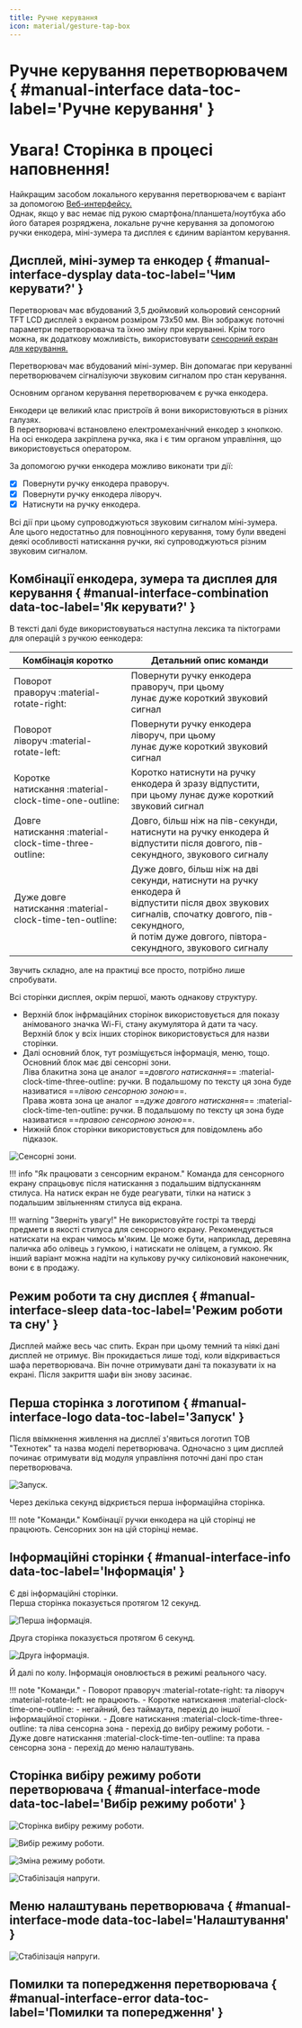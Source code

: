 ```yaml
---
title: Ручне керування
icon: material/gesture-tap-box
---
```


# Ручне керування перетворювачем { #manual-interface data-toc-label='Ручне керування' }

<h1>Увага! Сторінка в процесі наповнення!</h1>

Найкращим засобом локального керування перетворювачем є варіант за допомогою [Веб-интерфейсу.](../web-interface)   
Однак, якщо у вас немає під рукою смартфона/планшета/ноутбука або його батарея розряджена, локальне ручне керування за допомогою ручки енкодера, міні-зумера та дисплея є єдиним варіантом керування.

## Дисплей, міні-зумер та енкодер { #manual-interface-dysplay data-toc-label='Чим керувати?' }

Перетворювач має вбудований 3,5 дюймовий кольоровий сенсорний TFT LCD дисплей з екраном розміром 73x50 мм. Він зображує поточні параметри перетворювача та їхню зміну при керуванні. Крім того можна, як додаткову можливість, використовувати [сенсорний екран для керування.](#manual-interface-sensor)     

Перетворювач має вбудований міні-зумер. Він допомагає при керуванні перетворювачем сігналізуючи звуковим сигналом про стан керування.

Основним органом керування перетворювачем є ручка енкодера.

Енкодери це великий клас пристроїв й вони використовуються в різних галузях.     
В перетворювачі встановлено електромеханічний енкодер з кнопкою. На осі енкодера закріплена ручка, яка і є тим органом управління, що використовується оператором.

За допомогою ручки енкодера можливо виконати три дії:

- [x] Повернути ручку енкодера праворуч.
- [x] Повернути ручку енкодера ліворуч.
- [x] Натиснути на ручку енкодера.

Всі дії при цьому супроводжуються звуковим сигналом міні-зумера. Але цього недостатньо для повноцінного керування, тому були введені деякі особливості натискання ручки, які супроводжуються різним звуковим сигналом.

## Комбінації енкодера, зумера та дисплея для керування { #manual-interface-combination data-toc-label='Як керувати?' }

В тексті далі буде використовуваться наступна лексика та піктограми для операцій з ручкою еенкодера:

| Комбінація коротко | Детальний опис команди |
|---|---|
| Поворот<br>праворуч :material-rotate-right: | Повернути ручку енкодера праворуч, при цьому<br>лунає дуже короткий звуковий сигнал |
| Поворот<br>ліворуч :material-rotate-left: | Повернути ручку енкодера ліворуч, при цьому<br>лунає дуже короткий звуковий сигнал |
| Коротке<br>натискання :material-clock-time-one-outline: | Коротко натиснути на ручку енкодера й зразу відпустити,<br>при цьому лунає дуже короткий звуковий сигнал |
| Довге<br>натискання :material-clock-time-three-outline: | Довго, більш ніж на пів-секунди, натиснути на ручку енкодера й<br>відпустити після довгого, пів-секундного, звукового сигналу |
| Дуже довге<br>натискання :material-clock-time-ten-outline: | Дуже довго, більш ніж на дві секунди, натиснути на ручку енкодера й <br>відпустити після двох звукових сигналів, спочатку довгого, пів-секундного, <br>й потім дуже довгого, півтора-секундного, звукового сигналу |

Звучить складно, але на практиці все просто, потрібно лише спробувати.

Всі сторінки дисплея, окрім першої, мають однакову структуру.

- Верхній блок інфрмаційних сторінок використовується для показу анімованого значка Wi-Fi, стану акумулятора й дати та часу.  
  Верхній блок у всіх інших сторінок використовується для назви сторінки. 
- Далі основний блок, тут розміщується інформація, меню, тощо.   
  Основний блок має дві сенсорні зони.   
  Ліва блакитна зона це аналог ==*довгого натискання*== :material-clock-time-three-outline: ручки. В подальшому по тексту ця зона буде називатися ==*лівою сенсорною зоною*==.   
  Права жовта зона це аналог ==*дуже довгого натискання*== :material-clock-time-ten-outline: ручки. В подальшому по тексту ця зона буде називатися ==*правою сенсорною зоною*==.  
- Нижній блок сторінки використовується для повідомлень або підказок.

![Сенсорні зони.](./assets/images/nex/info-touch.png)

!!! info "Як працювати з сенсорним екраном."
    Команда для сенсорного екрану спрацьовує після натискання з подальшим відпусканням стилуса. На натиск екран не буде реагувати, тілки на натиск з подальшим звільненням стилуса від екрана.

!!! warning "Зверніть увагу!"
    Не використовуйте гострі та тверді предмети в якості стилуса для сенсорного екрану. Рекомендується натискати на екран чимось м'яким. Це може бути, наприклад, деревяна паличка або олівець з гумкою, і натискати не олівцем, а гумкою. Як інший варіант можна надіти на кулькову ручку силіконовий наконечник, вони є в продажу.

## Режим роботи та сну дисплея { #manual-interface-sleep data-toc-label='Режим роботи та сну' }

Дисплей майже весь час спить. Екран при цьому темний та ніякі дані дисплей не отримує. Він прокидається лише тоді, коли відкривається шафа перетворювача. Він почне отримувати дані та показувати іх на екрані. Після закриття шафи він знову засинає.

## Перша сторінка з логотипом { #manual-interface-logo data-toc-label='Запуск' }

Після ввімкнення живлення на дисплеї з'явиться логотип ТОВ "Технотек" та назва моделі перетворювача. Одночасно з цим дисплей починає отримувати від модуля управління поточні дані про стан перетворювача. 

![Запуск.](./assets/images/nex/logo.png)

Через декілька секунд відкриється перша інформаційна сторінка.

!!! note "Команди."
    Комбінації ручки енкодера на цій сторінці не працюють.
    Сенсорних зон на цій сторінці немає.

## Інформаційні сторінки { #manual-interface-info data-toc-label='Інформація' }

Є дві інформаційні сторінки.   
Перша сторінка показується протягом 12 секунд.

![Перша інформація.](./assets/images/nex/info1.png)

Друга сторінка показується протягом 6 секунд. 

![Друга інформація.](./assets/images/nex/info2.png)

Й далі по колу. Інформація оновлюється в режимі реального часу.

!!! note "Команди."
    - Поворот праворуч :material-rotate-right: та ліворуч :material-rotate-left: не працюють.
    - Коротке натискання :material-clock-time-one-outline: - негайний, без таймаута, перехід  до іншої інформаційної сторінки.
    - Довге натискання :material-clock-time-three-outline: та ліва сенсорна зона - перехід до вибіру режиму роботи.
    - Дуже довге натискання :material-clock-time-ten-outline: та права сенсорна зона - перехід до меню налаштувань.

## Сторінка вибіру режиму роботи перетворювача { #manual-interface-mode data-toc-label='Вибір режиму роботи' }

![Сторінка вибіру режиму роботи.](./assets/images/nex/mode.png)

![Вибір режиму роботи.](./assets/images/nex/mode-select.png)

![Зміна режиму роботи.](./assets/images/nex/mode-change.png)

![Стабілізація напруги.](./assets/images/nex/info-voltage.png)

## Меню налаштувань перетворювача { #manual-interface-mode data-toc-label='Налаштування' }

![Стабілізація напруги.](./assets/images/nex/settings.png)

## Помилки та попередження перетворювача { #manual-interface-error data-toc-label='Помилки та попередження' }







